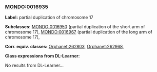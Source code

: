 
### [MONDO:0016935](http://purl.obolibrary.org/obo/MONDO_0016935)
**Label:** partial duplication of chromosome 17

**Subclasses:** [MONDO:0016950](http://purl.obolibrary.org/obo/MONDO_0016950) (partial duplication of the short arm of chromosome 17), [MONDO:0016967](http://purl.obolibrary.org/obo/MONDO_0016967) (partial duplication of the long arm of chromosome 17), 

**Corr. equiv. classes:** [Orphanet:262803](http://www.orpha.net/ORDO/Orphanet_262803), [Orphanet:262968](http://www.orpha.net/ORDO/Orphanet_262968), 

**Class expressions from DL-Learner:**

No results from DL-Learner...



